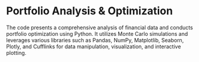 # Portfolio Analysis & Optimization

The code presents a comprehensive analysis of financial data and conducts portfolio
optimization using Python. It utilizes Monte Carlo simulations and leverages various
libraries such as Pandas, NumPy, Matplotlib, Seaborn, Plotly, and Cufflinks for data
manipulation, visualization, and interactive plotting.

